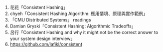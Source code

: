 1. 花花「Consistent Hashing」
2. chyeh「Consistent Hashing Algorithm: 應用情境、原理與實作範例」
3. 「CMU Distributed Systems」 readings
4. Damian Gryski「Consistent Hashing: Algorithmic Tradeoffs」
5. 呂行「Consistent Hashing and why it might not be the correct answer to your system design interview」
6. https://github.com/lafikl/consistent